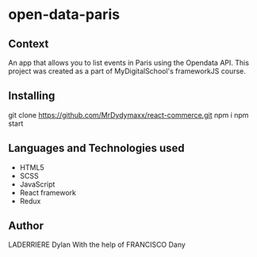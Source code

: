 # open-data-paris

## Context
An app that allows you to list events in Paris using the Opendata API. This project was created as a part of MyDigitalSchool's frameworkJS course.

## Installing

git clone https://github.com/MrDydymaxx/react-commerce.git
npm i
npm start

## Languages and Technologies used

* HTML5
* SCSS
* JavaScript
* React framework
* Redux

## Author

LADERRIERE Dylan
With the help of FRANCISCO Dany


